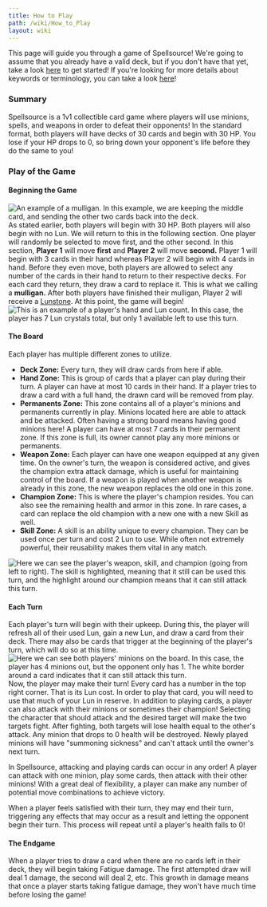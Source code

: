 ```yaml
---
title: How to Play
path: /wiki/How_to_Play
layout: wiki
---
```


This page will guide you through a game of Spellsource! We're going to
assume that you already have a valid deck, but if you don't have that
yet, take a look [here](/wiki/Building_a_Deck "wikilink") to get started! If
you're looking for more details about keywords or terminology, you can
take a look [here](/wiki/Keywords "wikilink")!

### Summary

Spellsource is a 1v1 collectible card game where players will use
minions, spells, and weapons in order to defeat their opponents! In the
standard format, both players will have decks of 30 cards and begin with
30 HP. You lose if your HP drops to 0, so bring down your opponent's
life before they do the same to you!

### Play of the Game
#### Beginning the Game

![An example of a mulligan. In this example, we are keeping the middle
card, and sending the other two cards back into the
deck.](Mulligan.png "fig:An example of a mulligan. In this example, we are keeping the middle card, and sending the other two cards back into the deck.")
As stated earlier, both players will begin with 30 HP. Both players will
also begin with no Lun. We will return to this in the following section.
One player will randomly be selected to move first, and the other
second. In this section, **Player 1** will move **first** and **Player
2** will move **second.** Player 1 will begin with 3 cards in their hand
whereas Player 2 will begin with 4 cards in hand. Before they even move,
both players are allowed to select any number of the cards in their hand
to return to their respective decks. For each card they return, they
draw a card to replace it. This is what we calling a **mulligan.** After
both players have finished their mulligan, Player 2 will receive a
[Lunstone](/wiki/Lunstone "wikilink"). At this point, the game will begin!
![This is an example of a player's hand and Lun count. In this case, the
player has 7 Lun crystals total, but only 1 available left to use this
turn.](Hand_and_Lun.png "fig:This is an example of a player's hand and Lun count. In this case, the player has 7 Lun crystals total, but only 1 available left to use this turn.")

#### The Board

Each player has multiple different zones to utilize.

-   **Deck Zone:** Every turn, they will draw cards from here if able.
-   **Hand Zone:** This is group of cards that a player can play during
    their turn. A player can have at most 10 cards in their hand. If a
    player tries to draw a card with a full hand, the drawn card will be
    removed from play.
-   **Permanents Zone:** This zone contains all of a player's minions
    and permanents currently in play. Minions located here are able to
    attack and be attacked. Often having a strong board means having
    good minions here! A player can have at most 7 cards in their
    permanent zone. If this zone is full, its owner cannot play any more
    minions or permanents.
-   **Weapon Zone:** Each player can have one weapon equipped at any
    given time. On the owner's turn, the weapon is considered active,
    and gives the champion extra attack damage, which is useful for
    maintaining control of the board. If a weapon is played when another
    weapon is already in this zone, the new weapon replaces the old one
    in this zone.
-   **Champion Zone:** This is where the player's champion resides. You
    can also see the remaining health and armor in this zone. In rare
    cases, a card can replace the old champion with a new one with a new
    Skill as well.
-   **Skill Zone:** A skill is an ability unique to every champion. They
    can be used once per turn and cost 2 Lun to use. While often not
    extremely powerful, their reusability makes them vital in any match.

![Here we can see the player's weapon, skill, and champion (going from
left to right). The skill is highlighted, meaning that it still can be
used this turn, and the highlight around our champion means that it can
still attack this
turn.](Screen_Shot_2019-08-01_at_10.34.06_AM.png "fig:Here we can see the player's weapon, skill, and champion (going from left to right). The skill is highlighted, meaning that it still can be used this turn, and the highlight around our champion means that it can still attack this turn.")

#### Each Turn

Each player's turn will begin with their upkeep. During this, the player
will refresh all of their used Lun, gain a new Lun, and draw a card from
their deck. There may also be cards that trigger at the beginning of the
player's turn, which will do so at this time. ![Here we can see both
players' minions on the board. In this case, the player has 4 minions
out, but the opponent only has 1. The white border around a card
indicates that it can still attack this
turn.](Minions.png "fig:Here we can see both players' minions on the board. In this case, the player has 4 minions out, but the opponent only has 1. The white border around a card indicates that it can still attack this turn.")
Now, the player may make their turn! Every card has a number in the top
right corner. That is its Lun cost. In order to play that card, you will
need to use that much of your Lun in reserve. In addition to playing
cards, a player can also attack with their minions or sometimes their
champion! Selecting the character that should attack and the desired
target will make the two targets fight. After fighting, both targets
will lose health equal to the other's attack. Any minion that drops to 0
health will be destroyed. Newly played minions will have "summoning
sickness" and can't attack until the owner's next turn.

In Spellsource, attacking and playing cards can occur in any order! A
player can attack with one minion, play some cards, then attack with
their other minions! With a great deal of flexibility, a player can make
any number of potential move combinations to achieve victory.

When a player feels satisfied with their turn, they may end their turn,
triggering any effects that may occur as a result and letting the
opponent begin their turn. This process will repeat until a player's
health falls to 0!

#### The Endgame

When a player tries to draw a card when there are no cards left in their
deck, they will begin taking Fatigue damage. The first attempted draw
will deal 1 damage, the second will deal 2, etc. This growth in damage
means that once a player starts taking fatigue damage, they won't have
much time before losing the game!
